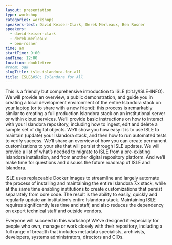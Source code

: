 ```yaml
---
layout: presentation
type: workshop
categories: workshops
speakers-text: David Keiser-Clark, Derek Merleaux, Ben Rosner
speakers:
  - david-keiser-clark
  - derek-merleaux
  - ben-rosner
time: am
startTime: 9:00
endTime: 12:00
location: doubletree
#room: oak
slugTitle: isle-islandora-for-all
title: ISLE&#58; Islandora for All
---
```


This is a friendly but comprehensive introduction to ISLE (bit.ly/ISLE-INFO). We will provide an overview, a public demonstration, and guide you in creating a local development environment of the entire Islandora stack on your laptop (or to share with a new friend): this process is remarkably similar to creating a full production Islandora stack on an institutional server or within cloud services. We’ll provide basic instructions on how to interact with your Islandora repository, including how to ingest, edit and delete a sample set of digital objects. We’ll show you how easy it is to use ISLE to maintain (update) your Islandora stack, and then how to run automated tests to verify success. We’ll share an overview of how you can create permanent customizations to your site that will persist through ISLE updates. We will provide a list of what’s needed to migrate to ISLE from a pre-existing Islandora installation, and from another digital repository platform. And we’ll make time for questions and discuss the future roadmap of ISLE and Islandora.

ISLE uses replaceable Docker images to streamline and largely automate the process of installing and maintaining the entire Islandora 7.x stack, while at the same time enabling institutions to create customizations that persist separately from core code. The result is the ability to easily, quickly and regularly update an institution’s entire Islandora stack. Maintaining ISLE requires significantly less time and staff, and also reduces the dependency on expert technical staff and outside vendors.

Everyone will succeed in this workshop! We’ve designed it especially for people who own, manage or work closely with their repository, including a full range of breadth that includes metadata specialists, archivists, developers, systems administrators, directors and CIOs.
